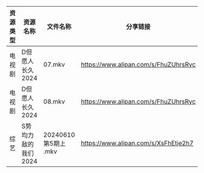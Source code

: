 | 资源类型 | 资源名称         | 文件名称              | 分享链接                                 | 更新时间                |
| ---- | ------------ | ----------------- | ------------------------------------ | ------------------- |
| 电视剧  | D但愿人长久2024   | 07.mkv            | https://www.alipan.com/s/FhuZUhrsRyc | 2024-06-11 00:05:12 |
| 电视剧  | D但愿人长久2024   | 08.mkv            | https://www.alipan.com/s/FhuZUhrsRyc | 2024-06-11 00:05:11 |
| 综艺   | S势均力敌的我们2024 | 20240610第5期上 .mkv | https://www.alipan.com/s/XsFhEtje2h7 | 2024-06-11 08:07:34 |

